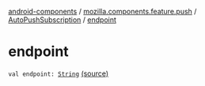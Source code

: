 [android-components](../../index.md) / [mozilla.components.feature.push](../index.md) / [AutoPushSubscription](index.md) / [endpoint](./endpoint.md)

# endpoint

`val endpoint: `[`String`](https://kotlinlang.org/api/latest/jvm/stdlib/kotlin/-string/index.html) [(source)](https://github.com/mozilla-mobile/android-components/blob/master/components/feature/push/src/main/java/mozilla/components/feature/push/AutoPushFeature.kt#L440)